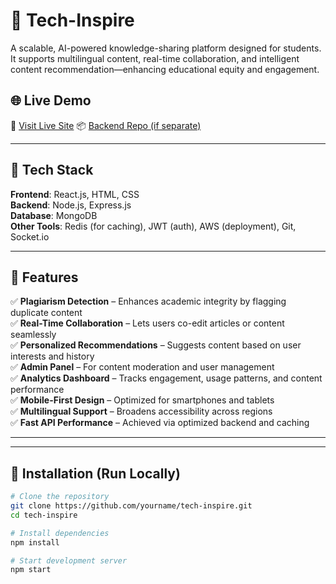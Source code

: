 # 🚀 Tech-Inspire

A scalable, AI-powered knowledge-sharing platform designed for students. It supports multilingual content, real-time collaboration, and intelligent content recommendation—enhancing educational equity and engagement.

## 🌐 Live Demo
🔗 [Visit Live Site]([https://your-deployed-site.com](https://techinspire.vercel.app/))  
📦 [Backend Repo (if separate)](https://github.com/yourname/tech-inspire-backend)

---

## 🧰 Tech Stack

**Frontend**: React.js, HTML, CSS  
**Backend**: Node.js, Express.js  
**Database**: MongoDB  
**Other Tools**: Redis (for caching), JWT (auth), AWS (deployment), Git, Socket.io

---

## 🎯 Features

✅ **Plagiarism Detection** – Enhances academic integrity by flagging duplicate content  
✅ **Real-Time Collaboration** – Lets users co-edit articles or content seamlessly  
✅ **Personalized Recommendations** – Suggests content based on user interests and history  
✅ **Admin Panel** – For content moderation and user management  
✅ **Analytics Dashboard** – Tracks engagement, usage patterns, and content performance  
✅ **Mobile-First Design** – Optimized for smartphones and tablets  
✅ **Multilingual Support** – Broadens accessibility across regions  
✅ **Fast API Performance** – Achieved via optimized backend and caching  

---

---

## 🚀 Installation (Run Locally)

```bash
# Clone the repository
git clone https://github.com/yourname/tech-inspire.git
cd tech-inspire

# Install dependencies
npm install

# Start development server
npm start
